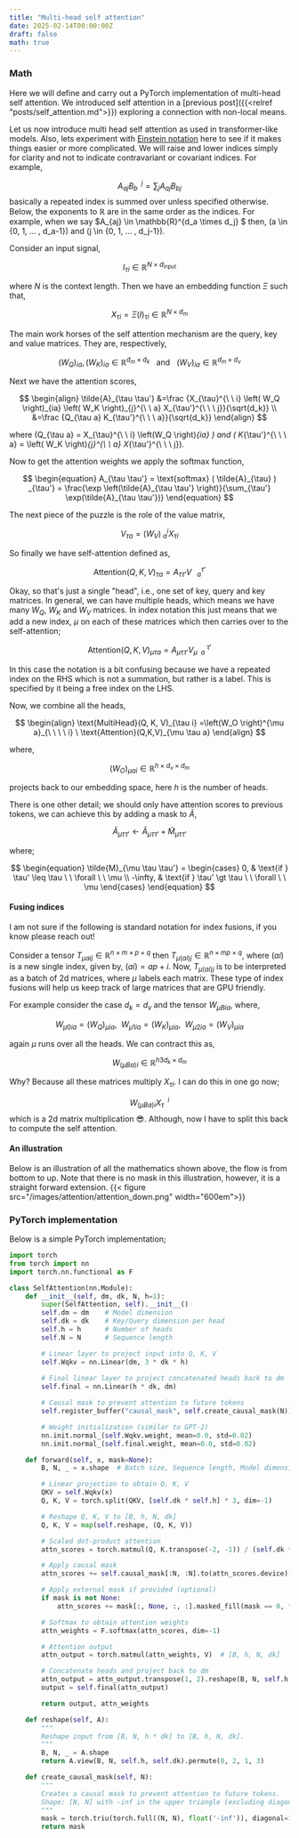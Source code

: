 ```yaml
---
title: "Multi-head self attention"
date: 2025-02-14T00:00:00Z
draft: false
math: true
---
```







### Math
Here we will define and carry out a PyTorch implementation of multi-head self attention. 
We introduced self attention in a [previous post]({{<relref "posts/self_attention.md">}}) exploring a connection with non-local means. 

Let us now introduce multi head self attention as used in transformer-like models. Also, lets experiment 
with [Einstein notation](https://en.wikipedia.org/wiki/Einstein_notation) here to see if it makes things easier or more complicated. We will raise and lower indices simply for clarity and not to indicate contravariant or covariant indices. For example,

$$
\begin{equation}
    A_{aj} B_b^{\ \ j} = \sum_{j} A_{aj} B_{bj}
\end{equation}
$$
basically a repeated index is summed over unless specified otherwise.  Below, the exponents to $\mathbb{R}$ are in the same order as the indices. For example, when we say $A_{aj} \in \mathbb{R}^{d_a \times d_j} $ then, \(a \in \{0, 1, ... , d_a-1\}\) and \(j \in \{0, 1, ... , d_j-1\}\).

Consider an input signal,

$$
\begin{equation}
    I_{\tau i} \in \mathbb{R}^{N \times d_{\text{input}}}
\end{equation}
$$

where $N$ is the context length. Then we have an embedding function $\Xi$ such that,

$$
\begin{equation}
    X_{\tau i} = \Xi \left( I  \right )_{\tau i} \in \mathbb{R}^{N \times d_{m}}
\end{equation}
$$

The main work horses of the self attention mechanism are the query, key and value matrices. They are, respectively,

$$
\begin{equation}
    \left(W_{Q}\right)_{ia}, \left(W_{K} \right)_{ia} \in  \mathbb{R}^{d_m \times d_k} \ \ \  \text{and}  \ \ \ \left(W_{V}\right)_{ia} \in  \mathbb{R}^{d_m \times d_v}
\end{equation}
$$

Next we have the attention scores,

$$
\begin{align}
    \tilde{A}_{\tau \tau'} &=\frac {X_{\tau}^{\ \ i} \left( W_Q \right)_{ia} \left( W_K \right)_{j}^{\ \ a} X_{\tau'}^{\ \ \ j}}{\sqrt{d_k}} \\
                           &=\frac {Q_{\tau a} K_{\tau'}^{\ \ \ a}}{\sqrt{d_k}}
\end{align}
$$

where \(Q_{\tau a} = X_{\tau}^{\ \ i} \left(W_Q \right)_{ia} \) and \( K_{\tau'}^{\ \ \ a} = \left( W_K \right)_{j}^{\ \ a} X_{\tau'}^{\ \ \ j}\).


Now to get the attention weights we apply the softmax function,

$$
\begin{equation}
    A_{\tau \tau'} = \text{softmax} ( \tilde{A}_{\tau} ) _{\tau'} = \frac{\exp \left(\tilde{A}_{\tau \tau'} \right)}{\sum_{\tau'} \exp(\tilde{A}_{\tau \tau'})}
\end{equation}
$$


The next piece of the puzzle is the role of the value matrix,

$$
\begin{equation}
    V_{\tau a} = \left(W_V\right)^{i}_{\ a} X_{\tau i} 
\end{equation}
$$

So finally we have self-attention defined as,

$$
\begin{equation}
    \text{Attention}(Q,K,V)_{\tau a} = A_{\tau \tau'} V^{\tau'}_{\ \ \ a}
\end{equation}
$$

Okay, so that's just a single "head", i.e., one set of key, query and key matrices. In general, we can have multiple heads, which means we have many 
$W_Q$, $W_K$ and $W_V$ matrices. In index notation this just means that we add a new index, $\mu$ on each of these matrices which then carries over to the 
self-attention;

$$
\begin{equation}
    \text{Attention}(Q,K,V)_{\mu \tau a} = A_{\mu \tau \tau'} V^{\ \tau'}_{\mu \ \ a}
\end{equation}
$$

In this case the notation is a bit confusing because we have a repeated index on the RHS which is not a summation, but rather is a label. This is specified
by it being a free index on the LHS.

Now, we combine all the heads,

$$
\begin{align}
    \text{MultiHead}(Q, K, V)_{\tau i} =\left(W_O \right)^{\mu a}_{\ \ \ \ i} \  \text{Attention}(Q,K,V)_{\mu \tau a}
\end{align}
$$

where, 

$$
\begin{equation}
    (W_O)_{\mu a i} \in \mathbb{R}^{h \times d_v \times d_m}
\end{equation}
$$

projects back to our embedding space, here $h$ is the number of heads.


There is one other detail; we should only have attention scores to previous tokens, we can achieve this by adding a mask to $\tilde{A}$,

$$
\begin{equation}
    \tilde{A}_{\mu \tau \tau'} \leftarrow \tilde{A}_{\mu \tau \tau'} + \tilde{M}_{\mu \tau \tau'}
\end{equation}
$$

where;

$$
\begin{equation}
    \tilde{M}_{\mu \tau \tau'} = 
            \begin{cases}
                0, & \text{if } \tau' \leq \tau \ \ \forall \ \ \mu \\
                -\infty, & \text{if } \tau' \gt \tau \ \ \forall \ \ \mu
            \end{cases}
\end{equation}
$$


#### Fusing indices
I am not sure if the following is standard notation for index fusions, if you know please reach out!

 Consider a tensor $T_{\mu a i j} \in \mathbb{R}^{n \times m \times p \times q}$ then $T_{\mu (ai)j} \in \mathbb{R}^{n \times m p \times q}$, where $(ai)$ is a new single index, given by, $(ai)= a p + i$. Now, $T_{\mu (ai)j}$ is to be interpreted as a batch of 2d matrices, where $\mu$ labels each matrix. These type of index fusions will help us keep track of large matrices that are GPU friendly. 
 
 For example consider the case $d_k=d_v$ and the tensor $W_{\mu B ia}$, where,

$$
\begin{equation}
    W_{\mu 0ia} =  \left(W_{Q} \right)_{\mu ia} ,\ \   W_{\mu 1ia}= \left(W_{K} \right)_{\mu ia} ,\ \  W_{\mu 2ia}= \left(W_{V} \right)_{\mu ia}  
\end{equation}
$$

again $\mu$ runs over all the heads. We can contract this as,

$$
\begin{equation}
    W_{(\mu B a) i} \in \mathbb{R}^{h3d_k \times d_m}
\end{equation}
$$

Why? Because all these matrices multiply $X_{\tau i}$. I can do this in one go now;

$$
\begin{equation}
    W_{(\mu Ba)i} X_\tau^{\ \ i}
\end{equation} 
$$ 
which is a 2d matrix multiplication :sunglasses:. Although, now I have to split this back to compute the self attention.


#### An illustration
Below is an illustration of all the mathematics shown above, the flow is from bottom to up. Note that there is no mask in this illustration, however, it is a straight forward extension.
{{< figure src="/images/attention/attention_down.png" width="600em">}}



<!-- 



For a single "head", we have;

$$
\begin{align}
    \text{Attention}(Q, K, V)_{ai} &= \text{softmax} \left( \frac{Q_{a j} K_{b}^{\ \ j}}{\sqrt{d_k}} \right) V^{b}_{\ \ \ i} \\
                                   &=
\end{align}
$$

where $Q_{a i}, K_{a i} \in \mathbb{R}^{N \times d_k}$, and $V_{ai} \in \mathbb{R}^{N \times d_v}$


and,

$$
\begin{align}
    \nonumber Q_{ai} &= X_{aj} \left(W_{Q} \right)_{i}^{\ \ j}, \ \ \ \ K_{ai} = X_{aj} \left(W_{K} \right)_{i}^{\ \ j}\\ 
    & \ \ \ \text{and} \ \ \ \ V_{ai} = X_{a}^{\ j} \left(W_{V}\right)_{ij}
\end{align}
$$

where,

- \(\left(W_{Q}\right)_{ij}, \left(W_{K} \right)_{ij} \in  \mathbb{R}^{d_m \times d_k} \) and  $ \left(W_{V}\right)_{ij} \in  \mathbb{R}^{d_m \times d_v}$
- $X_{ai} = \Xi\left( I\right) \in \mathbb{R}^{N \times d_m}$, where $I_{ai} \in \mathbb{R}^{N \times d_{\text{input}}}$ is the input signal and $\Xi$ is an embedding function.

Okay so that notation looks pretty busy 😵‍💫, but things appear to be more explicit. 

Going to multi-head attention is simple,

$$
\newcommand{\Q}{Q}
\newcommand{\K}{K}
\newcommand{\V}{V}
\begin{align}
    \text{MultiHead}(\Q, \K, \V)_{ai} =\left(W_O \right)^{\mu j}_{\ \ \ \ i} \  \text{Attention}(Q,K,V)_{\mu aj}
\end{align}
$$

where $(W_O)_{\mu j i} \in \mathbb{R}^{h \times d_v \times d_m}$ and $h$ is the number of heads. Here the extra index, $\mu$ runs over different heads of self attention. The attention for each head is given by,

$$
\begin{equation}
    \text{Attention}(Q, K, V)_{\mu a i} = \text{softmax} \left( \frac{Q_{\mu a j} K_{\mu b}^{\ \ \ \ j}}{\sqrt{d_k}} \right) V^{\ b}_{\mu \ \ i}
    \label{eq:multiattn}
\end{equation}
$$

Note here, that although $\mu$ is repeated it is a label and a free index on the LHS. -->



<!-- 
There is one other detail; we should only have attention scores to previous tokens, we can achieve this by,

$$
\begin{equation}
    \text{softmax} \left( \frac{Q_{\mu a j} K_{\mu b}^{\ \ \ \ j}}{\sqrt{d_k}} + M_{\mu a b}\right) 
\end{equation}
$$

where;

$$
\begin{equation}
    M_{\mu a b} = 
            \begin{cases}
                0, & \text{if } b \leq a \\
                -\infty, & \text{if } b \gt a 
            \end{cases}
\end{equation}
$$
 -->

### PyTorch implementation
Below is a simple PyTorch implementation;
```python
import torch
from torch import nn
import torch.nn.functional as F

class SelfAttention(nn.Module):
    def __init__(self, dm, dk, N, h=1):
        super(SelfAttention, self).__init__()
        self.dm = dm    # Model dimension
        self.dk = dk    # Key/Query dimension per head
        self.h = h      # Number of heads
        self.N = N      # Sequence length

        # Linear layer to project input into Q, K, V
        self.Wqkv = nn.Linear(dm, 3 * dk * h)
        
        # Final linear layer to project concatenated heads back to dm
        self.final = nn.Linear(h * dk, dm)

        # Causal mask to prevent attention to future tokens
        self.register_buffer("causal_mask", self.create_causal_mask(N))

        # Weight initialization (similar to GPT-2)
        nn.init.normal_(self.Wqkv.weight, mean=0.0, std=0.02)
        nn.init.normal_(self.final.weight, mean=0.0, std=0.02)

    def forward(self, x, mask=None):
        B, N, _ = x.shape  # Batch size, Sequence length, Model dimension

        # Linear projection to obtain Q, K, V
        QKV = self.Wqkv(x)
        Q, K, V = torch.split(QKV, [self.dk * self.h] * 3, dim=-1)

        # Reshape Q, K, V to [B, h, N, dk]
        Q, K, V = map(self.reshape, (Q, K, V))

        # Scaled dot-product attention
        attn_scores = torch.matmul(Q, K.transpose(-2, -1)) / (self.dk ** 0.5)

        # Apply causal mask
        attn_scores += self.causal_mask[:N, :N].to(attn_scores.device)[None, None, :, :]

        # Apply external mask if provided (optional)
        if mask is not None:
            attn_scores += mask[:, None, :, :].masked_fill(mask == 0, float('-inf'))

        # Softmax to obtain attention weights
        attn_weights = F.softmax(attn_scores, dim=-1)

        # Attention output
        attn_output = torch.matmul(attn_weights, V)  # [B, h, N, dk]

        # Concatenate heads and project back to dm
        attn_output = attn_output.transpose(1, 2).reshape(B, N, self.h * self.dk)
        output = self.final(attn_output)

        return output, attn_weights

    def reshape(self, A):
        """
        Reshape input from [B, N, h * dk] to [B, h, N, dk].
        """
        B, N, _ = A.shape
        return A.view(B, N, self.h, self.dk).permute(0, 2, 1, 3)

    def create_causal_mask(self, N):
        """
        Creates a causal mask to prevent attention to future tokens.
        Shape: [N, N] with -inf in the upper triangle (excluding diagonal).
        """
        mask = torch.triu(torch.full((N, N), float('-inf')), diagonal=1)
        return mask
```